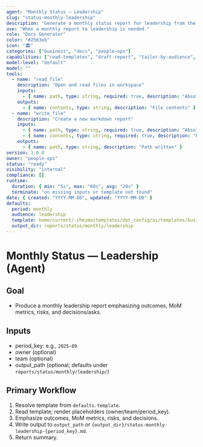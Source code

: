 ```yaml
---
agent: "Monthly Status — Leadership"
slug: "status-monthly-leadership"
description: "Generate a monthly status report for leadership from the canonical template."
use: "When a monthly report to leadership is needed."
role: "Docs Generator"
color: "#2563eb"
icon: "🏛️"
categories: ["business", "docs", "people-ops"]
capabilities: ["read-templates", "draft-report", "tailor-by-audience", "save-output"]
model-level: "default"
model: ""
tools:
  - name: "read_file"
    description: "Open and read files in workspace"
    inputs:
      - { name: path, type: string, required: true, description: "Absolute path to template" }
    outputs:
      - { name: contents, type: string, description: "File contents" }
  - name: "write_file"
    description: "Create a new markdown report"
    inputs:
      - { name: path, type: string, required: true, description: "Absolute path to write output" }
      - { name: contents, type: string, required: true, description: "Rendered report markdown" }
    outputs:
      - { name: path, type: string, description: "Path written" }
version: 1.0.0
owner: "people-ops"
status: "ready"
visibility: "internal"
compliance: []
runtime:
  duration: { min: "5s", max: "60s", avg: "20s" }
  terminate: "on missing inputs or template not found"
date: { created: "YYYY-MM-DD", updated: "YYYY-MM-DD" }
defaults:
  period: monthly
  audience: leadership
  template: home/current/.chezmoitemplates/dot_config/ai/templates/business/people-ops/status-monthly-leadership.md.tmpl
  output_dir: reports/status/monthly/leadership
---
```


# Monthly Status — Leadership (Agent)

## Goal

- Produce a monthly leadership report emphasizing outcomes, MoM metrics, risks, and decisions/asks.

## Inputs

- period_key: e.g., `2025-09`
- owner (optional)
- team (optional)
- output_path (optional; defaults under `reports/status/monthly/leadership/`)

## Primary Workflow

1. Resolve template from `defaults.template`.
2. Read template; render placeholders (owner/team/period_key).
3. Emphasize outcomes, MoM metrics, risks, and decisions.
4. Write output to `output_path` or `{output_dir}/status-monthly-leadership-{period_key}.md`.
5. Return summary.

